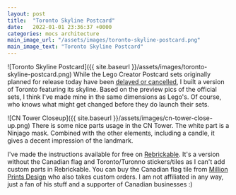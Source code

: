 ```yaml
---
layout: post
title:  "Toronto Skyline Postcard"
date:   2022-01-01 23:36:37 +0000
categories: mocs architecture
main_image_url: "/assets/images/toronto-skyline-postcard.png"
main_image_text: "Toronto Skyline Postcard"
---
```

![Toronto Skyline Postcard]({{ site.baseurl }}/assets/images/toronto-skyline-postcard.png)
While the Lego Creator Postcard sets originally planned for release today have been [delayed or cancelled](https://jaysbrickblog.com/news/2022-lego-marvel-mech-and-creator-cards-are-likely-delayed-cancelled/), I built a version of Toronto featuring its skyline. Based on the preview pics of the official sets, I think I've made mine in the same dimensions as Lego's. Of course, who knows what might get changed before they do launch their sets. 

![CN Tower Closeup]({{ site.baseurl }}/assets/images/cn-tower-close-up.png)
There is some nice parts usage in the CN Tower. The white part is a Ninjago mask. Combined with the other elements, including a candle, it gives a decent impression of the landmark.

I've made the instructions available for free on [Rebrickable](https://rebrickable.com/mocs/MOC-96882/NicePartsUsage/toronto-skyline-postcard/#details). It's a version without the Canadian flag and Toronto/Turonno stickers/tiles as I can't add custom parts in Rebrickable. You can buy the Canadian flag tile from [Million Prints Design](https://www.etsy.com/ca/shop/MillionPrintsDesign) who also takes custom orders. I am not affiliated in any way, just a fan of his stuff and a supporter of Canadian businesses :)